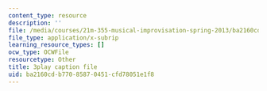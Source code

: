 ```yaml
---
content_type: resource
description: ''
file: /media/courses/21m-355-musical-improvisation-spring-2013/ba2160cdb77085870451cfd78051e1f8_SxMjq1RrI.srt
file_type: application/x-subrip
learning_resource_types: []
ocw_type: OCWFile
resourcetype: Other
title: 3play caption file
uid: ba2160cd-b770-8587-0451-cfd78051e1f8
---
```


